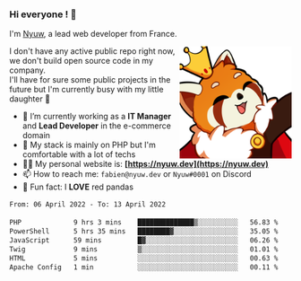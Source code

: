 ### Hi everyone ! 👋

I'm <a href="https://nyuw.dev" target="_blank">Nyuw</a>, a lead web developer from France.

<img align="right" title="Nyuw King Picture" alt="Nyuw King Picture" src="https://raw.githubusercontent.com/Nyuwb/Nyuwb/main/nyuwKING.png" width="200px" height="200px" />

I don't have any active public repo right now, we don't build open source code in my company.<br/>
I'll have for sure some public projects in the future but I'm currently busy with my little daughter 👶

- 🔭 I’m currently working as a **IT Manager** and **Lead Developer** in the e-commerce domain
- 🌱 My stack is mainly on PHP but I'm comfortable with a lot of techs
- 👨‍💻 My personal website is: **[https://nyuw.dev](https://nyuw.dev)**
- 📫 How to reach me: `fabien@nyuw.dev` or `Nyuw#0001` on Discord
- 🐼 Fun fact: I **LOVE** red pandas 

<!--START_SECTION:waka-->

```text
From: 06 April 2022 - To: 13 April 2022

PHP             9 hrs 3 mins    ██████████████▒░░░░░░░░░░   56.83 %
PowerShell      5 hrs 35 mins   ████████▓░░░░░░░░░░░░░░░░   35.05 %
JavaScript      59 mins         █▓░░░░░░░░░░░░░░░░░░░░░░░   06.26 %
Twig            9 mins          ▒░░░░░░░░░░░░░░░░░░░░░░░░   01.01 %
HTML            5 mins          ░░░░░░░░░░░░░░░░░░░░░░░░░   00.63 %
Apache Config   1 min           ░░░░░░░░░░░░░░░░░░░░░░░░░   00.11 %
```

<!--END_SECTION:waka-->